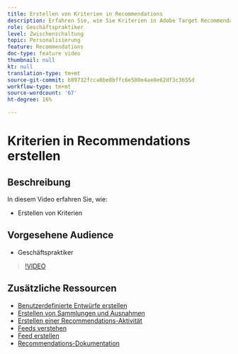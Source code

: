 ```yaml
---
title: Erstellen von Kriterien in Recommendations
description: Erfahren Sie, wie Sie Kriterien in Adobe Target Recommendations erstellen
role: Geschäftspraktiker
level: Zwischenschaltung
topic: Personalisierung
feature: Recommendations
doc-type: feature video
thumbnail: null
kt: null
translation-type: tm+mt
source-git-commit: b89732fcca0be8bffc6e580e4ae0e62df3c3655d
workflow-type: tm+mt
source-wordcount: '67'
ht-degree: 16%

---
```



# Kriterien in Recommendations erstellen

## Beschreibung

In diesem Video erfahren Sie, wie:

* Erstellen von Kriterien

## Vorgesehene Audience

* Geschäftspraktiker

>[!VIDEO](https://video.tv.adobe.com/v/27694?quality=12)

## Zusätzliche Ressourcen

* [Benutzerdefinierte Entwürfe erstellen](create-custom-designs.md)
* [Erstellen von Sammlungen und Ausnahmen](create-collections-and-exclusions.md)
* [Erstellen einer Recommendations-Aktivität](create-a-recommendations-activity.md)
* [Feeds verstehen](understanding-feeds.md)
* [Feed erstellen](create-a-feed.md)
* [Recommendations-Dokumentation](https://docs.adobe.com/content/help/en/target/using/recommendations/recommendations.html)